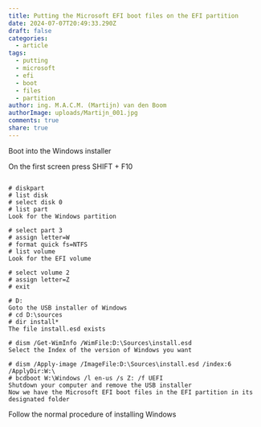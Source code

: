 ```yaml
---
title: Putting the Microsoft EFI boot files on the EFI partition
date: 2024-07-07T20:49:33.290Z
draft: false
categories:
  - article
tags:
  - putting
  - microsoft
  - efi
  - boot
  - files
  - partition
author: ing. M.A.C.M. (Martijn) van den Boom
authorImage: uploads/Martijn_001.jpg
comments: true
share: true
---
```

Boot into the Windows installer

On the first screen press SHIFT + F10

```

# diskpart
# list disk
# select disk 0
# list part
Look for the Windows partition

# select part 3
# assign letter=W
# format quick fs=NTFS
# list volume
Look for the EFI volume

# select volume 2
# assign letter=Z
# exit

# D:
Goto the USB installer of Windows
# cd D:\sources
# dir install*
The file install.esd exists

# dism /Get-WimInfo /WimFile:D:\Sources\install.esd
Select the Index of the version of Windows you want

# dism /Apply-image /ImageFile:D:\Sources\install.esd /index:6 /ApplyDir:W:\
# bcdboot W:\Windows /l en-us /s Z: /f UEFI
Shutdown your computer and remove the USB installer
Now we have the Microsoft EFI boot files in the EFI partition in its designated folder

```

Follow the normal procedure of installing Windows